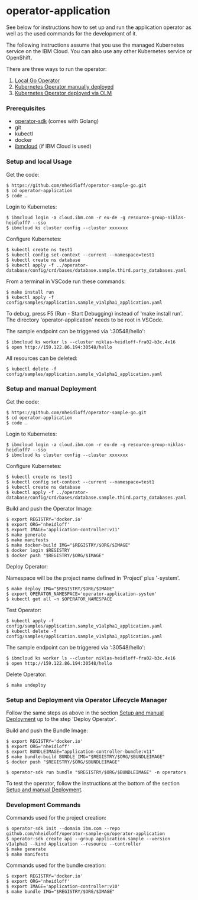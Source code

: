 # operator-application

See below for instructions how to set up and run the application operator as well as the used commands for the development of it.

The following instructions assume that you use the managed Kubernetes service on the IBM Cloud. You can also use any other Kubernetes service or OpenShift.

There are three ways to run the operator:

1) [Local Go Operator](#setup-and-local-usage) 
2) [Kubernetes Operator manually deployed](#setup-and-manual-deployment)
3) [Kubernetes Operator deployed via OLM](#setup-and-deployment-via-operator-lifecycle-manager)

### Prerequisites

* [operator-sdk](https://sdk.operatorframework.io/docs/installation/) (comes with Golang)
* git
* kubectl
* docker
* [ibmcloud](https://cloud.ibm.com/docs/cli?topic=cli-install-ibmcloud-cli) (if IBM Cloud is used)

### Setup and local Usage

Get the code:

```
$ https://github.com/nheidloff/operator-sample-go.git
$ cd operator-application
$ code .
```

Login to Kubernetes:

```
$ ibmcloud login -a cloud.ibm.com -r eu-de -g resource-group-niklas-heidloff7 --sso
$ ibmcloud ks cluster config --cluster xxxxxxx
```

Configure Kubernetes:

```
$ kubectl create ns test1
$ kubectl config set-context --current --namespace=test1
$ kubectl create ns database
$ kubectl apply -f ../operator-database/config/crd/bases/database.sample.third.party_databases.yaml
```

From a terminal in VSCode run these commands:

```
$ make install run
$ kubectl apply -f config/samples/application.sample_v1alpha1_application.yaml
```

To debug, press F5 (Run - Start Debugging) instead of 'make install run'. The directory 'operator-application' needs to be root in VSCode.

The sample endpoint can be triggered via '<your-ip>:30548/hello':

```
$ ibmcloud ks worker ls --cluster niklas-heidloff-fra02-b3c.4x16
$ open http://159.122.86.194:30548/hello
```

All resources can be deleted:

```
$ kubectl delete -f config/samples/application.sample_v1alpha1_application.yaml
```

### Setup and manual Deployment

Get the code:

```
$ https://github.com/nheidloff/operator-sample-go.git
$ cd operator-application
$ code .
```

Login to Kubernetes:

```
$ ibmcloud login -a cloud.ibm.com -r eu-de -g resource-group-niklas-heidloff7 --sso
$ ibmcloud ks cluster config --cluster xxxxxxx
```

Configure Kubernetes:

```
$ kubectl create ns test1
$ kubectl config set-context --current --namespace=test1
$ kubectl create ns database
$ kubectl apply -f ../operator-database/config/crd/bases/database.sample.third.party_databases.yaml
```

Build and push the Operator Image:

```
$ export REGISTRY='docker.io'
$ export ORG='nheidloff'
$ export IMAGE='application-controller:v11'
$ make generate
$ make manifests
$ make docker-build IMG="$REGISTRY/$ORG/$IMAGE"
$ docker login $REGISTRY
$ docker push "$REGISTRY/$ORG/$IMAGE"
```

Deploy Operator:

Namespace will be the project name defined in 'Project' plus '-system'.

```
$ make deploy IMG="$REGISTRY/$ORG/$IMAGE"
$ export OPERATOR_NAMESPACE='operator-application-system'
$ kubectl get all -n $OPERATOR_NAMESPACE
```

Test Operator: 

```
$ kubectl apply -f config/samples/application.sample_v1alpha1_application.yaml
$ kubectl delete -f config/samples/application.sample_v1alpha1_application.yaml
```

The sample endpoint can be triggered via '<your-ip>:30548/hello':

```
$ ibmcloud ks worker ls --cluster niklas-heidloff-fra02-b3c.4x16
$ open http://159.122.86.194:30548/hello
```

Delete Operator:

```
$ make undeploy
```

### Setup and Deployment via Operator Lifecycle Manager

Follow the same steps as above in the section [Setup and manual Deployment](#setup-and-manual-deployment) up to the step 'Deploy Operator'.

Build and push the Bundle Image:

```
$ export REGISTRY='docker.io'
$ export ORG='nheidloff'
$ export BUNDLEIMAGE="application-controller-bundle:v11"
$ make bundle-build BUNDLE_IMG="$REGISTRY/$ORG/$BUNDLEIMAGE"
$ docker push "$REGISTRY/$ORG/$BUNDLEIMAGE"
```

```
$ operator-sdk run bundle "$REGISTRY/$ORG/$BUNDLEIMAGE" -n operators
```

To test the operator, follow the instructions at the bottom of the section [Setup and manual Deployment](#setup-and-manual-deployment).

### Development Commands

Commands used for the project creation:

```
$ operator-sdk init --domain ibm.com --repo github.com/nheidloff/operator-sample-go/operator-application
$ operator-sdk create api --group application.sample --version v1alpha1 --kind Application --resource --controller
$ make generate
$ make manifests
```

Commands used for the bundle creation:

```
$ export REGISTRY='docker.io'
$ export ORG='nheidloff'
$ export IMAGE='application-controller:v10'
$ make bundle IMG="$REGISTRY/$ORG/$IMAGE"
```